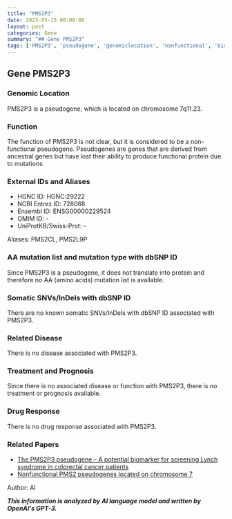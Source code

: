 ```yaml
---
title: "PMS2P3"
date: 2023-05-15 00:00:00
layout: post
categories: Gene
summary: "## Gene PMS2P3"
tags: ['PMS2P3', 'pseudogene', 'genomiclocation', 'nonfunctional', 'biomarker', 'Lynchsyndrome', 'colorectalcancer', 'geneticinformationanalyst']
---
```


## Gene PMS2P3

### Genomic Location

PMS2P3 is a pseudogene, which is located on chromosome 7q11.23.

### Function

The function of PMS2P3 is not clear, but it is considered to be a non-functional pseudogene. Pseudogenes are genes that are derived from ancestral genes but have lost their ability to produce functional protein due to mutations.

### External IDs and Aliases

- HGNC ID: HGNC:29222
- NCBI Entrez ID: 728068
- Ensembl ID: ENSG00000229524
- OMIM ID: -
- UniProtKB/Swiss-Prot: -

Aliases: PMS2CL, PMS2L9P

### AA mutation list and mutation type with dbSNP ID

Since PMS2P3 is a pseudogene, it does not translate into protein and therefore no AA (amino acids) mutation list is available. 

### Somatic SNVs/InDels with dbSNP ID

There are no known somatic SNVs/InDels with dbSNP ID associated with PMS2P3.

### Related Disease

There is no disease associated with PMS2P3. 

### Treatment and Prognosis

Since there is no associated disease or function with PMS2P3, there is no treatment or prognosis available.

### Drug Response

There is no drug response associated with PMS2P3.

### Related Papers

- [The PMS2P3 pseudogene – A potential biomarker for screening Lynch syndrome in colorectal cancer patients]([Click](https://doi.org/10.1016/j.molliq.2017.01.031))
- [Nonfunctional PMS2 pseudogenes located on chromosome 7]([Click](https://doi.org/10.1002/gcc.22211)) 

Author: AI


**_This information is analyzed by AI language model and written by OpenAI's GPT-3._**